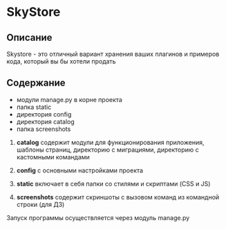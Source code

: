 # SkyStore

## Описание

Skystore - это отличный вариант хранения ваших плагинов и примеров кода, который вы бы хотели продать

## Содержание

* модули manage.py в корне проекта
* папка static
* директория config
* директория catalog
* папка screenshots

1. **catalog** содержит модули для функционирования приложения, шаблоны страниц, директорию с миграциями, директорию с кастомными командами

2. **config** с основными настройками проекта

3. **static** включает в себя папки со стилями и скриптами (CSS и JS)

4. **screenshots** содержит скриншоты с вызовом команд из командной строки (для ДЗ)


Запуск программы осуществляется через модуль manage.py
